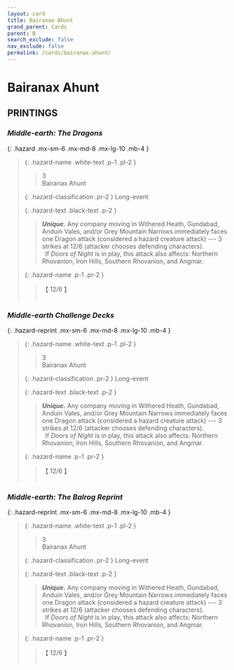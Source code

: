 ```yaml
---
layout: card
title: Bairanax Ahunt
grand_parent: Cards
parent: B
search_exclude: false
nav_exclude: false
permalink: /cards/bairanax-ahunt/
---
```


# Bairanax Ahunt


## PRINTINGS


### _Middle-earth: The Dragons_

{: .hazard .mx-sm-6 .mx-md-8 .mx-lg-10 .mb-4 }
> {: .hazard-name .white-text .p-1 .pl-2 }
> > <div class="hazard-mp">3</div>
> > <div class="card-name">Bairanax Ahunt</div>
>
> {: .hazard-classification .pr-2 }
> Long-event
>
> {: .hazard-text .black-text .p-2 }
> > _**Unique.**_ Any company moving in Withered Heath, Gundabad, Anduin Vales, and/or Grey Mountain Narrows immediately faces one Dragon attack (considered a hazard creature attack) --- 3 strikes at 12/6 (attacker chooses defending characters). <br>&ensp;If _Doors of Night_ is in play, this attack also affects: Northern Rhovanion, Iron Hills, Southern Rhovanion, and Angmar. 
>
> {: .hazard-name .p-1 .pr-2 }
> > <div class="card-shield">【 12/6 】</div>
> > <div class="card-corruption">&nbsp;</div>

### _Middle-earth Challenge Decks_

{: .hazard-reprint .mx-sm-6 .mx-md-8 .mx-lg-10 .mb-4 }
> {: .hazard-name .white-text .p-1 .pl-2 }
> > <div class="hazard-mp">3</div>
> > <div class="card-name">Bairanax Ahunt</div>
>
> {: .hazard-classification .pr-2 }
> Long-event
>
> {: .hazard-text .black-text .p-2 }
> > _**Unique.**_ Any company moving in Withered Heath, Gundabad, Anduin Vales, and/or Grey Mountain Narrows immediately faces one Dragon attack (considered a hazard creature attack) --- 3 strikes at 12/6 (attacker chooses defending characters). <br>&ensp;If _Doors of Night_ is in play, this attack also affects: Northern Rhovanion, Iron Hills, Southern Rhovanion, and Angmar. 
>
> {: .hazard-name .p-1 .pr-2 }
> > <div class="card-shield">【 12/6 】</div>
> > <div class="card-corruption-white">&nbsp;</div>

### _Middle-earth: The Balrog Reprint_

{: .hazard-reprint .mx-sm-6 .mx-md-8 .mx-lg-10 .mb-4 }
> {: .hazard-name .white-text .p-1 .pl-2 }
> > <div class="hazard-mp">3</div>
> > <div class="card-name">Bairanax Ahunt</div>
>
> {: .hazard-classification .pr-2 }
> Long-event
>
> {: .hazard-text .black-text .p-2 }
> > _**Unique.**_ Any company moving in Withered Heath, Gundabad, Anduin Vales, and/or Grey Mountain Narrows immediately faces one Dragon attack (considered a hazard creature attack) --- 3 strikes at 12/6 (attacker chooses defending characters). <br>&ensp;If _Doors of Night_ is in play, this attack also affects: Northern Rhovanion, Iron Hills, Southern Rhovanion, and Angmar. 
>
> {: .hazard-name .p-1 .pr-2 }
> > <div class="card-shield">【 12/6 】</div>
> > <div class="card-corruption-white">&nbsp;</div>
